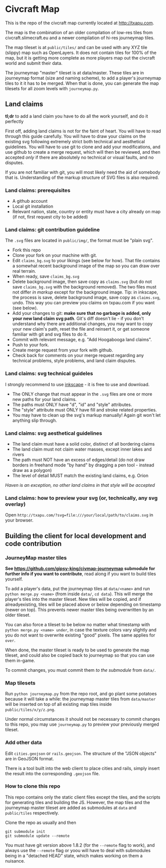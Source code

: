 Civcraft Map
============

This is the repo of the civcraft map currently located at http://txapu.com.

The map is the combination of an older compilation of low-res tiles from civcraft.slimecraft.eu and a newer compilation of hi-res journeymap tiles.

The map tileset is at `public/tiles/` and can be used with any XYZ tile (slippy) map such as OpenLayers. It does not contain tiles for 100% of the map, but it is getting more complete as more players map out the civcraft world and submit their data.

The journeymap "master" tileset is at data/master. These tiles are in journeymap format (size and naming scheme), to add a player's journeymap tiles to it it has to be merged. When that is done, you can generate the map tilesets for all zoom levels with `journeymap.py`.

## Land claims

**tl;dr** to add a land claim you have to do all the work yourself, and do it perfectly

First off, adding land claims is not for the faint of heart. You will have to read through this guide carefully. You will have to draw your claims on the existing svg following extremely strict both technical and aesthetical guidelines. You will have to use git to clone and add your modifications, and use github to create a merge request, which will then be reviewed, and then accepted *only* if there are absolutely no technical or visual faults, and no disputes.

If you are not familiar with git, you will most likely need the aid of somebody that is. Understanding of the markup structure of SVG files is also required.

### Land claims: prerequisites

* A github account
* Local git installation
* Relevant nation, state, country or entity must have a city already on map (if not, first request city to be added)

### Land claims: git contribution guideline

The `.svg` files are located in `public/img/`, the format must be "plain svg".

* Fork this repo
* Clone your fork on your machine with git.
* Edit `claims_bg.svg` to your likings (see below for how). That file contains a somewhat recent background image of the map so you can draw over real terrain.
* When ready, save `claims_bg.svg`
* Delete background image, then save copy as `claims.svg` (but do not save `claims_bg.svg` with the background removed). The two files must not differ *in markup* except for the background image. Tip: in inkscape, the process is save, delete background image, save copy as `claims.svg`, undo. This way you can preview you claims on txpau.com if you want (see below).
* Add your changes to git: **make sure that no garbage is added, only your new land claim svg path**. Git's diff doesn't lie - if you don't understand why there are additional changes, you may want to copy your new claim's path, reset the file and reinsert it, or get someone familiar with git and svg files to do it.
* Commit with relevant message, e.g. "Add Hoogabooga land claims".
* Push to your fork.
* Create merge request from your fork with github.
* Check back for comments on your merge request regarding any technical problems, style problems, and land claim disputes.

### Land claims: svg technical guideles

I strongly recommend to use [inkscape](https://inkscape.org/) - it is free to use and download.

* The ONLY change that must appear in the `.svg` files are one or more new paths for your land claims.
* The paths must ONLY have "d", "id" and "style" attributes.
* The "style" attribute must ONLY have fill and stroke related properties.
* You may have to clean up the svg's markup manually! Again git won't let anything slip through.

### Land claims: svg aesthetical guidelines

* The land claim must have a solid color, distinct of all bordering claims
* The land claim must not claim water masses, except inner lakes and rivers
* The path must NOT have an excess of edges/detail (do not draw borders in freehand mode "by hand" by dragging a pen tool - instead draw as a polygon)
* The level of detail MUST match the existing land claims, e.g. Orion

*Haven is an exception, no other land claims in that style will be accepted*

### Land claims: how to preview your svg (or, technically, any svg overlay)

Open `http://txapu.com/?svg=file:///your/local/path/to/claims.svg` in your browser.

## Building the client for local development and code contribution

### JourneyMap master tiles

**See https://github.com/gipsy-king/civmap-journeymap submodule for further info if you want to contribute**, read along if you want to build tiles yourself.

To add a player's data, put the journeymap tiles at `data/<name>` and run `python merge.py <name>` (from inside `data/`, `cd data`). This will merge the player's tiles into the master tileset. New tiles will be copied, and if alreadyexisting, tiles will be placed above or below depending on timestamp (newer on top). This prevents newer master tiles being overwritten by an older tileset.

You can also force a tileset to be below no matter what timestamp with `python merge.py <name> under`, in case the texture colors vary slightly and you do not want to overwrite existing "good" pixels. The same applies for `over`.

When done, the master tileset is ready to be used to generate the map tileset, and could also be copied back to journeymap so that you can use them in-game.

To commit changes, you must commit them *to the submodule* from `data/`.

### Map tilesets

Run `python journeymap.py` from the repo root, and go plant some potatoes because it will take a while: the journeymap master tiles from `data/master` will be inserted on top of all existing map tiles inside `public/tiles/x/y/z.png`.

Under normal circumstances it should not be necessary to commit changes to this repo, you may use `journeymap.py` to preview your previously merged tileset.

### Add other data

Edit `cities.geojson` or `rails.geojson`. The structure of the "JSON objects" are in GeoJSON format.

There is a tool built into the web client to place cities and rails, simply insert the result into the corresponding `.geojson` file.

### How to clone this repo

This repo contains only the static client files except the tiles, and the scripts for generating tiles and building the JS. However, the map tiles and the journeymap master tileset are added as submodules at `data` and `public/tiles` respectively.

Clone the repo as usually and then

    git submodule init
    git submodule update --remote

You must have git version above 1.8.2 (for the `--remote` flag to work), and always use the `--remote` flag or yoou will have to deal with submodules being in a "detached HEAD" state, which makes working on them a nuisance.
